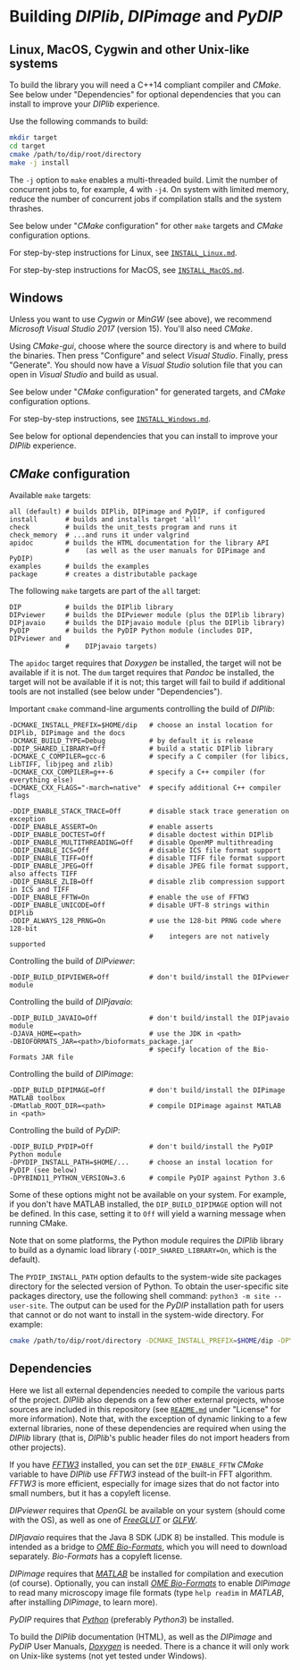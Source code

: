 # Building *DIPlib*, *DIPimage* and *PyDIP*

## Linux, MacOS, Cygwin and other Unix-like systems

To build the library you will need a C++14 compliant compiler and *CMake*.
See below under "Dependencies" for optional dependencies that you can install to
improve your *DIPlib* experience.

Use the following commands to build:
```bash
mkdir target
cd target
cmake /path/to/dip/root/directory
make -j install
```

The `-j` option to `make` enables a multi-threaded build. Limit the number of
concurrent jobs to, for example, 4 with `-j4`. On system with limited memory,
reduce the number of concurrent jobs if compilation stalls and the system thrashes.

See below under "*CMake* configuration" for other `make` targets and *CMake* configuration
options.

For step-by-step instructions for Linux, see [`INSTALL_Linux.md`](INSTALL_Linux.md).

For step-by-step instructions for MacOS, see [`INSTALL_MacOS.md`](INSTALL_MacOS.md).

## Windows

Unless you want to use *Cygwin* or *MinGW* (see above), we recommend *Microsoft Visual Studio 2017*
(version 15). You'll also need *CMake*.

Using *CMake-gui*, choose where the source directory is and where to build the binaries. Then
press "Configure" and select *Visual Studio*. Finally, press "Generate". You should now have
a *Visual Studio* solution file that you can open in *Visual Studio* and build as usual.

See below under "*CMake* configuration" for generated targets, and *CMake* configuration
options.

For step-by-step instructions, see [`INSTALL_Windows.md`](INSTALL_Windows.md).

See below for optional dependencies that you can install to improve your *DIPlib* experience.

## *CMake* configuration

Available `make` targets:

    all (default) # builds DIPlib, DIPimage and PyDIP, if configured
    install       # builds and installs target 'all'
    check         # builds the unit_tests program and runs it
    check_memory  # ...and runs it under valgrind
    apidoc        # builds the HTML documentation for the library API
                  #    (as well as the user manuals for DIPimage and PyDIP)
    examples      # builds the examples
    package       # creates a distributable package

The following `make` targets are part of the `all` target:

    DIP           # builds the DIPlib library
    DIPviewer     # builds the DIPviewer module (plus the DIPlib library)
    DIPjavaio     # builds the DIPjavaio module (plus the DIPlib library)
    PyDIP         # builds the PyDIP Python module (includes DIP, DIPviewer and
                  #    DIPjavaio targets)

The `apidoc` target requires that *Doxygen* be installed, the target will not be available
if it is not. The `dum` target requires that *Pandoc* be installed, the target will not be
available if it is not; this target will fail to build if additional tools are not installed
(see below under "Dependencies").

Important `cmake` command-line arguments controlling the build of *DIPlib*:

    -DCMAKE_INSTALL_PREFIX=$HOME/dip   # choose an instal location for DIPlib, DIPimage and the docs
    -DCMAKE_BUILD_TYPE=Debug           # by default it is release
    -DDIP_SHARED_LIBRARY=Off           # build a static DIPlib library
    -DCMAKE_C_COMPILER=gcc-6           # specify a C compiler (for libics, LibTIFF, libjpeg and zlib)
    -DCMAKE_CXX_COMPILER=g++-6         # specify a C++ compiler (for everything else)
    -DCMAKE_CXX_FLAGS="-march=native"  # specify additional C++ compiler flags

    -DDIP_ENABLE_STACK_TRACE=Off       # disable stack trace generation on exception
    -DDIP_ENABLE_ASSERT=On             # enable asserts
    -DDIP_ENABLE_DOCTEST=Off           # disable doctest within DIPlib
    -DDIP_ENABLE_MULTITHREADING=Off    # disable OpenMP multithreading
    -DDIP_ENABLE_ICS=Off               # disable ICS file format support
    -DDIP_ENABLE_TIFF=Off              # disable TIFF file format support
    -DDIP_ENABLE_JPEG=Off              # disable JPEG file format support, also affects TIFF
    -DDIP_ENABLE_ZLIB=Off              # disable zlib compression support in ICS and TIFF
    -DDIP_ENABLE_FFTW=On               # enable the use of FFTW3
    -DDIP_ENABLE_UNICODE=Off           # disable UFT-8 strings within DIPlib
    -DDIP_ALWAYS_128_PRNG=On           # use the 128-bit PRNG code where 128-bit
                                       #    integers are not natively supported

Controlling the build of *DIPviewer*:

    -DDIP_BUILD_DIPVIEWER=Off          # don't build/install the DIPviewer module

Controlling the build of *DIPjavaio*:

    -DDIP_BUILD_JAVAIO=Off             # don't build/install the DIPjavaio module
    -DJAVA_HOME=<path>                 # use the JDK in <path>
    -DBIOFORMATS_JAR=<path>/bioformats_package.jar
                                       # specify location of the Bio-Formats JAR file

Controlling the build of *DIPimage*:

    -DDIP_BUILD_DIPIMAGE=Off           # don't build/install the DIPimage MATLAB toolbox
    -DMatlab_ROOT_DIR=<path>           # compile DIPimage against MATLAB in <path>

Controlling the build of *PyDIP*:

    -DDIP_BUILD_PYDIP=Off              # don't build/install the PyDIP Python module
    -DPYDIP_INSTALL_PATH=$HOME/...     # choose an instal location for PyDIP (see below)
    -DPYBIND11_PYTHON_VERSION=3.6      # compile PyDIP against Python 3.6

Some of these options might not be available on your system. For example, if you don't have
MATLAB installed, the `DIP_BUILD_DIPIMAGE` option will not be defined. In this case, setting
it to `Off` will yield a warning message when running CMake.

Note that on some platforms, the Python module requires the *DIPlib* library to build as
a dynamic load library (`-DDIP_SHARED_LIBRARY=On`, which is the default).

The `PYDIP_INSTALL_PATH` option defaults to the system-wide site packages directory for the
selected version of Python. To obtain the user-specific site packages directory, use the
following shell command: `python3 -m site --user-site`. The output can be used for the *PyDIP*
installation path for users that cannot or do not want to install in the system-wide directory.
For example:
```bash
cmake /path/to/dip/root/directory -DCMAKE_INSTALL_PREFIX=$HOME/dip -DPYDIP_INSTALL_PATH=$(python3 -m site --user-site)
```

## Dependencies

Here we list all external dependencies needed to compile the various parts of the project. *DIPlib*
also depends on a few other external projects, whose sources are included in this repository (see
[`README.md`](README.md) under "License" for more information). Note that, with the exception of
dynamic linking to a few external libraries, none of these dependencies are required when using the
*DIPlib* library (that is, *DIPlib*'s public header files do not import headers from other projects).

If you have [*FFTW3*](http://www.fftw.org) installed, you can set the `DIP_ENABLE_FFTW`
*CMake* variable to have *DIPlib* use *FFTW3* instead of the built-in FFT algorithm.
*FFTW3* is more efficient, especially for image sizes that do not factor into small
numbers, but it has a copyleft license.

*DIPviewer* requires that *OpenGL* be available on your system (should come with the OS),
as well as one of [*FreeGLUT*](http://freeglut.sourceforge.net) or [*GLFW*](http://www.glfw.org).

*DIPjavaio* requires that the Java 8 SDK (JDK 8) be installed. This module is intended as a
bridge to [*OME Bio-Formats*](https://www.openmicroscopy.org/bio-formats/), which you will need
to download separately. *Bio-Formats* has a copyleft license.

*DIPimage* requires that [*MATLAB*](https://www.mathworks.com/products/matlab.html) be installed
for compilation and execution (of course).
Optionally, you can install [*OME Bio-Formats*](https://www.openmicroscopy.org/bio-formats/) to
enable *DIPimage* to read many microscopy image file formats (type `help readim` in *MATLAB*,
after installing *DIPimage*, to learn more).

*PyDIP* requires that [*Python*](https://www.python.org) (preferably *Python3*) be installed.

To build the *DIPlib* documentation (HTML), as well as the *DIPimage* and *PyDIP* User Manuals,
[*Doxygen*](http://www.doxygen.org) is needed.
There is a chance it will only work on Unix-like systems (not yet tested under Windows).

